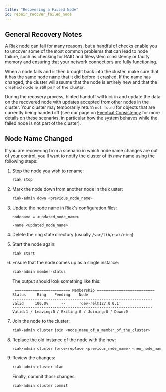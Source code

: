 ```yaml
---
title: "Recovering a Failed Node"
id: repair_recover_failed_node
---
```


## General Recovery Notes

A Riak node can fail for many reasons, but a handful of checks enable you to
uncover some of the most common problems that can lead to node failure, 
such as checking for RAID and filesystem consistency or faulty memory and 
ensuring that your network connections are fully functioning.

When a node fails and is then brought back into the cluster, make sure that it has the same node name that it did before it crashed. If the name has changed, the cluster will assume that the node is entirely new and that the crashed node is still part of the cluster.

During the recovery process, hinted handoff will kick in and update the data on
the recovered node with updates accepted from other nodes in the cluster. Your
cluster may temporarily return `not found` for objects that are currently
being handed off (see our page on [Eventual Consistency](../../learn/concepts/eventual-consistency) for more details on
these scenarios, in particular how the system behaves while the failed node is
not part of the cluster).

## Node Name Changed

If you are recovering from a scenario in which node name changes are out of
your control, you'll want to notify the cluster of its *new* name using the
following steps:

1. Stop the node you wish to rename:

   ```bash
   riak stop
   ```


2. Mark the node down from another node in the cluster:

   ```bash
   riak-admin down <previous_node_name>
   ```

3. Update the node name in Riak's configuration files:

   ```riakconf
   nodename = <updated_node_name>
   ```

   ```vmargs
   -name <updated_node_name>
   ```

4. Delete the ring state directory (usually `/var/lib/riak/ring`).

5. Start the node again:

   ```bash
   riak start
   ```

6. Ensure that the node comes up as a single instance:

   ```bash
   riak-admin member-status
   ```

    The output should look something like this:

        ========================= Membership ==========================
       Status     Ring    Pending    Node
       ---------------------------------------------------------------
       valid     100.0%      --      'dev-rel@127.0.0.1'
       ---------------------------------------------------------------
       Valid:1 / Leaving:0 / Exiting:0 / Joining:0 / Down:0

7. Join the node to the cluster:

   ```bash
   riak-admin cluster join <node_name_of_a_member_of_the_cluster>
   ```

8. Replace the old instance of the node with the new:

   ```bash
   riak-admin cluster force-replace <previous_node_name> <new_node_name>
   ```

9. Review the changes:

   ```bash
   riak-admin cluster plan
   ```

   Finally, commit those changes:

   ```bash
   riak-admin cluster commit
   ```
